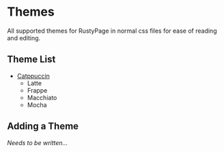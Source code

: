 # Themes

All supported themes for RustyPage in normal css files for ease of reading and editing.

## Theme List

- [Catppuccin](https://catppuccin.com)
  - Latte
  - Frappe
  - Macchiato
  - Mocha

## Adding a Theme

*Needs to be written...*

